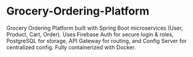 # Grocery-Ordering-Platform
Grocery Ordering Platform built with Spring Boot microservices (User, Product, Cart, Order). Uses Firebase Auth for secure login &amp; roles, PostgreSQL for storage, API Gateway for routing, and Config Server for centralized config. Fully containerized with Docker.
